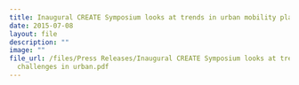 ```yaml
---
title: Inaugural CREATE Symposium looks at trends in urban mobility planning
date: 2015-07-08
layout: file
description: ""
image: ""
file_url: /files/Press Releases/Inaugural CREATE Symposium looks at trends and
  challenges in urban.pdf
---
```

